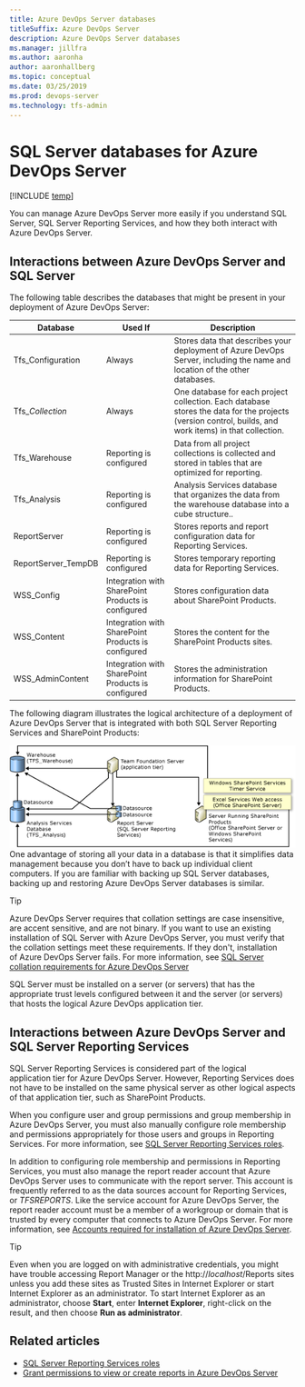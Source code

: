 ```yaml
---
title: Azure DevOps Server databases
titleSuffix: Azure DevOps Server
description: Azure DevOps Server databases
ms.manager: jillfra
ms.author: aaronha
author: aaronhallberg
ms.topic: conceptual
ms.date: 03/25/2019
ms.prod: devops-server
ms.technology: tfs-admin
---
```


# SQL Server databases for Azure DevOps Server

[!INCLUDE [temp](../_shared/version-tfs-all-versions.md)]

You can manage Azure DevOps Server more easily if you understand SQL Server, SQL Server Reporting Services, and how they both interact with Azure DevOps Server.

## Interactions between Azure DevOps Server and SQL Server

The following table describes the databases that might be present in your deployment of Azure DevOps Server:

| Database | Used If | Description |
|---|---|---|
| Tfs_Configuration | Always | Stores data that describes your deployment of Azure DevOps Server, including the name and location of the other databases. |
| Tfs_*Collection* | Always | One database for each project collection. Each database stores the data for the projects (version control, builds, and work items) in that collection. |
| Tfs_Warehouse | Reporting is configured | Data from all project collections is collected and stored in tables that are optimized for reporting. |
| Tfs_Analysis | Reporting is configured | Analysis Services database that organizes the data from the warehouse database into a cube structure.. |
| ReportServer | Reporting is configured | Stores reports and report configuration data for Reporting Services. |
| ReportServer_TempDB | Reporting is configured | Stores temporary reporting data for Reporting Services. |
| WSS_Config | Integration with SharePoint Products is configured | Stores configuration data about SharePoint Products. |
| WSS_Content | Integration with SharePoint Products is configured | Stores the content for the SharePoint Products sites. |
| WSS_AdminContent | Integration with SharePoint Products is configured | Stores the administration information for SharePoint Products. |


The following diagram illustrates the logical architecture of a deployment of Azure DevOps Server that is integrated with both SQL Server Reporting Services and SharePoint Products:

![Database relationships with SharePoint Products](../_img/ic347963.png)  
One advantage of storing all your data in a database is that it simplifies data management because you don’t have to back up individual client computers. If you are familiar with backing up SQL Server databases, backing up and restoring Azure DevOps Server databases is similar. 

> [!TIP]
> Azure DevOps Server requires that collation settings are case insensitive, are accent sensitive, and are not binary. If you want to use an existing installation of SQL Server with Azure DevOps Server, you must verify that the collation settings meet these requirements. If they don't, installation of Azure DevOps Server fails. For more information, see [SQL Server collation requirements for Azure DevOps Server](../install/sql-server/collation-requirements.md)

SQL Server must be installed on a server (or servers) that has the appropriate trust levels configured between it and the server (or servers) that hosts the logical Azure DevOps application tier.

## Interactions between Azure DevOps Server and SQL Server Reporting Services

SQL Server Reporting Services is considered part of the logical application tier for Azure DevOps Server. However, Reporting Services does not have to be installed on the same physical server as other logical aspects of that application tier, such as SharePoint Products.

When you configure user and group permissions and group membership in Azure DevOps Server, you must also manually configure role membership and permissions appropriately for those users and groups in Reporting Services. For more information, see [SQL Server Reporting Services roles](../install/sql-server/reporting-services-roles.md).

In addition to configuring role membership and permissions in Reporting Services, you must also manage the report reader account that Azure DevOps Server uses to communicate with the report server. This account is frequently referred to as the data sources account for Reporting Services, or *TFSREPORTS*. Like the service account for Azure DevOps Server, the report reader account must be a member of a workgroup or domain that is trusted by every computer that connects to Azure DevOps Server. For more information, see [Accounts required for installation of Azure DevOps Server](../account-requirements.md).

> [!TIP]
> Even when you are logged on with administrative credentials, you might have trouble accessing Report Manager or the http://*localhost*/Reports sites unless you add these sites as Trusted Sites in Internet Explorer or start Internet Explorer as an administrator. To start Internet Explorer as an administrator, choose **Start**, enter **Internet Explorer**, right-click on the result, and then choose **Run as administrator**.

## Related articles

-  [SQL Server Reporting Services roles](../install/sql-server/reporting-services-roles.md)
-  [Grant permissions to view or create reports in Azure DevOps Server](/azure/devops/report/admin/grant-permissions-to-reports)